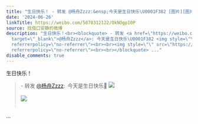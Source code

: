 ```yaml
---
title: "生日快乐！ - 转发 @杨舟Zzzz:&ensp;今天是生日快乐\U0001F382 [图片][图片]"
date: '2024-06-26'
linkTitle: https://weibo.com/5878312122/OkNOgp10P
source: 找借口安静的微博
description: "生日快乐！<br><blockquote> - 转发 <a href=\"https://weibo.com/3896691026\"
  target=\"_blank\">@杨舟Zzzz</a>: 今天是生日快乐\U0001F382 <img style=\"\" src=\"https://tvax1.sinaimg.cn/large/e842c952gy1hr2ub5zz4jj23344mo1l1.jpg\"
  referrerpolicy=\"no-referrer\"><br><br><img style=\"\" src=\"https://tvax3.sinaimg.cn/large/e842c952gy1hr2ubzy0ulj23344moqv8.jpg\"
  referrerpolicy=\"no-referrer\"><br><br></blockquote> ..."
disable_comments: true
---
```

生日快乐！<br><blockquote> - 转发 <a href="https://weibo.com/3896691026" target="_blank">@杨舟Zzzz</a>: 今天是生日快乐🎂 <img style="" src="https://tvax1.sinaimg.cn/large/e842c952gy1hr2ub5zz4jj23344mo1l1.jpg" referrerpolicy="no-referrer"><br><br><img style="" src="https://tvax3.sinaimg.cn/large/e842c952gy1hr2ubzy0ulj23344moqv8.jpg" referrerpolicy="no-referrer"><br><br></blockquote> ...